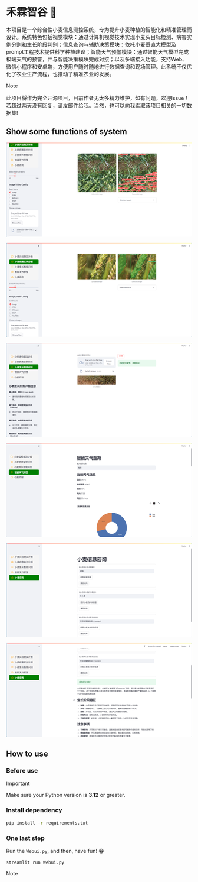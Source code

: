 # 禾霖智谷 🚀

本项目是一个综合性小麦信息测控系统，专为提升小麦种植的智能化和精准管理而设计。系统特色包括视觉模块：通过计算机视觉技术实现小麦头目标检测、病害实例分割和生长阶段判别；信息查询与辅助决策模块：依托小麦垂直大模型及prompt工程技术提供科学种植建议；智能天气预警模块：通过智能天气模型完成极端天气的预警，并与智能决策模块完成对接；以及多端接入功能，支持Web、微信小程序和安卓端，方便用户随时随地进行数据查询和现场管理。此系统不仅优化了农业生产流程，也推动了精准农业的发展。

> [!NOTE]  
> 此项目将作为完全开源项目，目前作者无太多精力维护，如有问题，欢迎Issue！若超过两天没有回复，请发邮件给我。当然，也可以向我索取该项目相关的一切数据集!

## Show some functions of system

![](/images/show_1.png)

![](/images/show_2.png)

![](/images/show_4.png)

![](/images/show_5.png)

![](/images/show_6.png)

![](/images/show_7.png)



## How to use

### Before use

> [!IMPORTANT]  
> Make sure your Python version is **3.12** or greater.

### Install dependency

```sh
pip install -r requirements.txt
```

### One last step

Run the `Webui.py`, and then, have fun! 😁

```
streamlit run Webui.py
```

> [!NOTE]  



